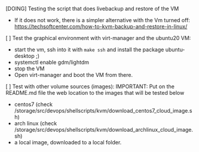 [DOING] Testing the script that does livebackup and restore of the VM
* If it does not work, there is a simpler alternative with the Vm turned off:
  https://techsoftcenter.com/how-to-kvm-backup-and-restore-in-linux/

[ ] Test the graphical environment with virt-manager and the ubuntu20 VM:
* start the vm, ssh into it with `make ssh` and install the package ubuntu-desktop ;)
* systemctl enable gdm/lightdm
* stop the VM
* Open virt-manager and boot the VM from there.

[ ] Test with other volume sources (images):
IMPORTANT: Put on the README.md file the web location to the images that will be tested below
* centos7 (check /storage/src/devops/shellscripts/kvm/download_centos7_cloud_image.sh)
* arch linux (check /storage/src/devops/shellscripts/kvm/download_archlinux_cloud_image.sh)
* a local image, downloaded to a local folder.

